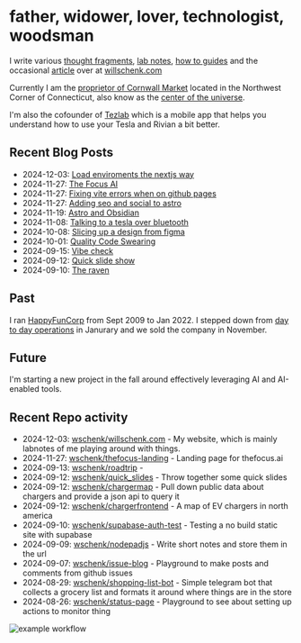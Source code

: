 # father, widower, lover, technologist, woodsman

I write various [thought fragments](https://willschenk.com/fragments/), [lab notes](https://willschenk.com/labnotes/), [how to guides](https://willschenk.com/howto/) and the occasional [article](https://willschenk.com/articles/) over at [willschenk.com](https://willschenk.com)

Currently I am the [proprietor of Cornwall Market](https://www.cornwallmarket.com/) located in the Northwest Corner of Connecticut, also know as the [center of the universe](https://www.cornwallmarket.com/why-cornwall).

I'm also the cofounder of [Tezlab](https://tezlabapp.com) which is a mobile app that helps you understand how to use your Tesla and Rivian a bit better.

## Recent Blog Posts

 - 2024-12-03: [Load enviroments the nextjs way](https://willschenk.com/labnotes/2024/load_enviroments_the_nextjs_way/)
 - 2024-11-27: [The Focus AI](https://willschenk.com/fragments/2024/the_focus_ai/)
 - 2024-11-27: [Fixing vite errors when on github pages](https://willschenk.com/labnotes/2024/fixing_vite_errors_when_on_github_pages/)
 - 2024-11-27: [Adding seo and social to astro](https://willschenk.com/labnotes/2024/adding_seo_and_social_to_astro/)
 - 2024-11-19: [Astro and Obsidian](https://willschenk.com/howto/2024/astro_and_obsidian/)
 - 2024-11-08: [Talking to a tesla over bluetooth](https://willschenk.com/labnotes/2024/talking_to_a_tesla_over_bluetooth/)
 - 2024-10-08: [Slicing up a design from figma](https://willschenk.com/howto/2024/slicing_up_a_design_from_figma/)
 - 2024-10-01: [Quality Code Swearing](https://willschenk.com/fragments/2024/quality_code_swearing/)
 - 2024-09-15: [Vibe check](https://willschenk.com/fragments/2024/vibe_check/)
 - 2024-09-12: [Quick slide show](https://willschenk.com/howto/2024/make_presentations_with_html/)
 - 2024-09-10: [The raven](https://willschenk.com/fragments/2024/the_raven/)

## Past

I ran [HappyFunCorp](https://happyfuncorp.com) from Sept 2009 to Jan 2022. I stepped down from [day to day operations](https://willschenk.com/fragments/2023/a_good_death/) in Janurary and we sold the company in November.

## Future

I'm starting a new project in the fall around effectively leveraging AI and AI-enabled tools.

## Recent Repo activity

 - 2024-12-03: [wschenk/willschenk.com](https://github.com/wschenk/willschenk.com) - My website, which is mainly labnotes of me playing around with things.
 - 2024-11-27: [wschenk/thefocus-landing](https://github.com/wschenk/thefocus-landing) - Landing page for thefocus.ai
 - 2024-09-13: [wschenk/roadtrip](https://github.com/wschenk/roadtrip) - 
 - 2024-09-12: [wschenk/quick_slides](https://github.com/wschenk/quick_slides) - Throw together some quick slides
 - 2024-09-12: [wschenk/chargermap](https://github.com/wschenk/chargermap) - Pull down public data about chargers and provide a json api to query it
 - 2024-09-12: [wschenk/chargerfrontend](https://github.com/wschenk/chargerfrontend) - A map of EV chargers in north america
 - 2024-09-10: [wschenk/supabase-auth-test](https://github.com/wschenk/supabase-auth-test) - Testing a no build static site with supabase
 - 2024-09-09: [wschenk/nodepadjs](https://github.com/wschenk/nodepadjs) - Write short notes and store them in the url
 - 2024-09-07: [wschenk/issue-blog](https://github.com/wschenk/issue-blog) - Playground to make posts and comments from github issues
 - 2024-08-29: [wschenk/shopping-list-bot](https://github.com/wschenk/shopping-list-bot) - Simple telegram bot that collects a grocery list and formats it around where things are in the store
 - 2024-08-26: [wschenk/status-page](https://github.com/wschenk/status-page) - Playground to see about setting up actions to monitor thing


![example workflow](https://github.com/wschenk/wschenk/actions/workflows/build.yml/badge.svg)